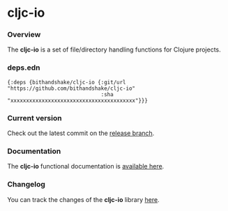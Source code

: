
# cljc-io

### Overview

The <strong>cljc-io</strong> is a set of file/directory handling functions for Clojure projects.

### deps.edn

```
{:deps {bithandshake/cljc-io {:git/url "https://github.com/bithandshake/cljc-io"
                              :sha     "xxxxxxxxxxxxxxxxxxxxxxxxxxxxxxxxxxxxxxxx"}}}
```

### Current version

Check out the latest commit on the [release branch](https://github.com/bithandshake/cljc-io/tree/release).

### Documentation

The <strong>cljc-io</strong> functional documentation is [available here](https://bithandshake.github.io/cljc-io).

### Changelog

You can track the changes of the <strong>cljc-io</strong> library [here](CHANGES.md).
